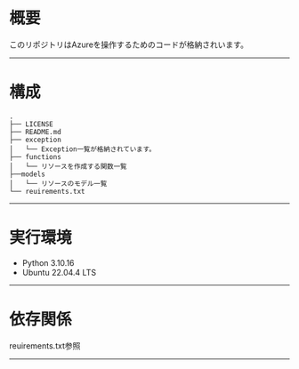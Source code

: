 # 概要

このリポジトリはAzureを操作するためのコードが格納されいます。

---

# 構成

```
.
├── LICENSE
├── README.md
├── exception
│   └── Exception一覧が格納されています。
├── functions
│   └── リソースを作成する関数一覧
├──models
│   └── リソースのモデル一覧
└── reuirements.txt
```

---

# 実行環境

- Python 3.10.16 
- Ubuntu 22.04.4 LTS

---

# 依存関係

reuirements.txt参照

---